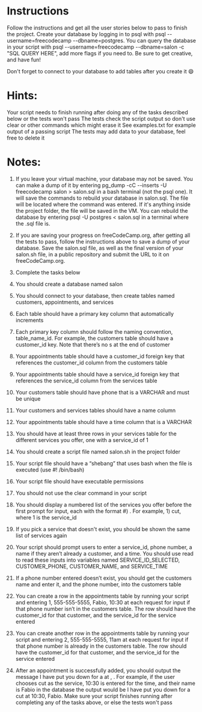 # Instructions
Follow the instructions and get all the user stories below to pass to finish the project. Create your database by logging in to psql with psql --username=freecodecamp --dbname=postgres. You can query the database in your script with psql --username=freecodecamp --dbname=salon -c "SQL QUERY HERE", add more flags if you need to. Be sure to get creative, and have fun!

Don't forget to connect to your database to add tables after you create it 😄

# Hints:

Your script needs to finish running after doing any of the tasks described below or the tests won't pass
The tests check the script output so don't use clear or other commands which might erase it
See examples.txt for example output of a passing script
The tests may add data to your database, feel free to delete it

# Notes:
1. If you leave your virtual machine, your database may not be saved. You can make a dump of it by entering pg_dump -cC --inserts -U freecodecamp salon > salon.sql in a bash terminal (not the psql one). It will save the commands to rebuild your database in salon.sql. The file will be located where the command was entered. If it's anything inside the project folder, the file will be saved in the VM. You can rebuild the database by entering psql -U postgres < salon.sql in a terminal where the .sql file is.

2. If you are saving your progress on freeCodeCamp.org, after getting all the tests to pass, follow the instructions above to save a dump of your database. Save the salon.sql file, as well as the final version of your salon.sh file, in a public repository and submit the URL to it on freeCodeCamp.org.

3. Complete the tasks below

4. You should create a database named salon

5. You should connect to your database, then create tables named customers, appointments, and services

6. Each table should have a primary key column that automatically increments

7. Each primary key column should follow the naming convention, table_name_id. For example, the customers table should have a customer_id key. Note that there’s no s at the end of customer

8. Your appointments table should have a customer_id foreign key that references the customer_id column from the customers table

9. Your appointments table should have a service_id foreign key that references the service_id column from the services table

10. Your customers table should have phone that is a VARCHAR and must be unique

11. Your customers and services tables should have a name column

12. Your appointments table should have a time column that is a VARCHAR

13. You should have at least three rows in your services table for the different services you offer, one with a service_id of 1

14. You should create a script file named salon.sh in the project folder

15. Your script file should have a “shebang” that uses bash when the file is executed (use #! /bin/bash)

16. Your script file should have executable permissions

17. You should not use the clear command in your script

18. You should display a numbered list of the services you offer before the first prompt for input, each with the format #) <service>. For example, 1) cut, where 1 is the service_id

19. If you pick a service that doesn't exist, you should be shown the same list of services again

20. Your script should prompt users to enter a service_id, phone number, a name if they aren’t already a customer, and a time. You should use read to read these inputs into variables named SERVICE_ID_SELECTED, CUSTOMER_PHONE, CUSTOMER_NAME, and SERVICE_TIME

21. If a phone number entered doesn’t exist, you should get the customers name and enter it, and the phone number, into the customers table

22. You can create a row in the appointments table by running your script and entering 1, 555-555-5555, Fabio, 10:30 at each request for input if that phone number isn’t in the customers table. The row should have the customer_id for that customer, and the service_id for the service entered

23. You can create another row in the appointments table by running your script and entering 2, 555-555-5555, 11am at each request for input if that phone number is already in the customers table. The row should have the customer_id for that customer, and the service_id for the service entered

24. After an appointment is successfully added, you should output the message I have put you down for a <service> at <time>, <name>. For example, if the user chooses cut as the service, 10:30 is entered for the time, and their name is Fabio in the database the output would be I have put you down for a cut at 10:30, Fabio. Make sure your script finishes running after completing any of the tasks above, or else the tests won't pass
